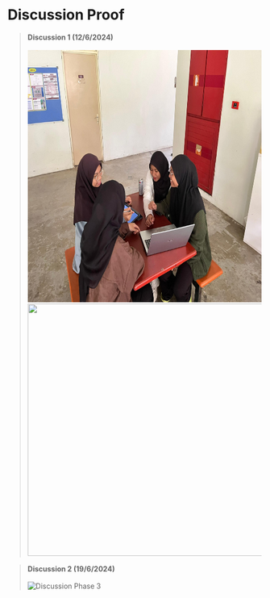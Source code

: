 # Discussion Proof

> **Discussion 1 (12/6/2024)**
<br><br>
<img src="https://github.com/ainjhaa/GradGuide_Project1_SAD_20232024/blob/main/Group%20Project/Discussion%20Phase%203(1).jpg" 
     width="700" 
     height="500" />
<img src="https://github.com/ainjhaa/GradGuide_Project1_SAD_20232024/assets/148193874/7c6e52c2-92c9-4c77-b824-30d16d8c8ca0" 
     width="700" 
     height="500" />

> **Discussion 2 (19/6/2024)**
<br><br>
![Discussion Phase 3](https://github.com/ainjhaa/GradGuide_Project1_SAD_20232024/assets/148193874/0bc9af4b-6ef7-4fcc-949e-59dc60ab8e49)

